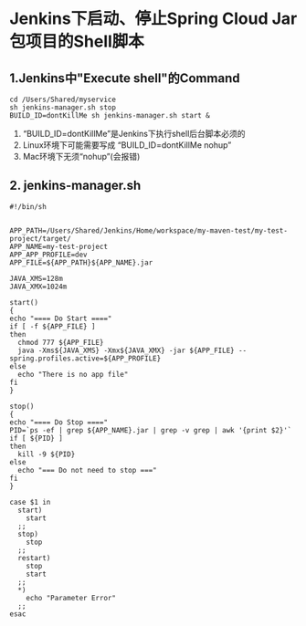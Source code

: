 # Jenkins下启动、停止Spring Cloud Jar包项目的Shell脚本

## 1.Jenkins中"Execute shell"的Command

```shell
cd /Users/Shared/myservice
sh jenkins-manager.sh stop
BUILD_ID=dontKillMe sh jenkins-manager.sh start &
```

1. “BUILD_ID=dontKillMe”是Jenkins下执行shell后台脚本必须的
2. Linux环境下可能需要写成 “BUILD_ID=dontKillMe nohup”
3. Mac环境下无须“nohup”(会报错)

## 2. jenkins-manager.sh

```shell
#!/bin/sh


APP_PATH=/Users/Shared/Jenkins/Home/workspace/my-maven-test/my-test-project/target/
APP_NAME=my-test-project
APP_APP_PROFILE=dev
APP_FILE=${APP_PATH}${APP_NAME}.jar

JAVA_XMS=128m
JAVA_XMX=1024m

start()
{
echo "==== Do Start ===="
if [ -f ${APP_FILE} ]
then
  chmod 777 ${APP_FILE}
  java -Xms${JAVA_XMS} -Xmx${JAVA_XMX} -jar ${APP_FILE} --spring.profiles.active=${APP_PROFILE}
else
  echo "There is no app file"
fi
}

stop()
{
echo "==== Do Stop ===="
PID=`ps -ef | grep ${APP_NAME}.jar | grep -v grep | awk '{print $2}'`
if [ ${PID} ]
then
  kill -9 ${PID}
else
  echo "=== Do not need to stop ==="
fi
}

case $1 in
  start)
    start
  ;;
  stop)
    stop
  ;;
  restart)
    stop
    start
  ;;
  *)
    echo "Parameter Error"
  ;;
esac
```

